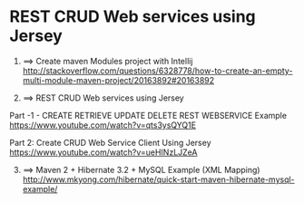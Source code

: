 # REST CRUD Web services using Jersey 

01) ==> Create maven Modules project with Intellij     </br> 
http://stackoverflow.com/questions/6328778/how-to-create-an-empty-multi-module-maven-project/20163892#20163892    </br> 


02) ==> REST CRUD Web services using Jersey     </br> 

Part -1 - CREATE RETRIEVE UPDATE DELETE REST WEBSERVICE Example    </br>
https://www.youtube.com/watch?v=qts3ysQYQ1E

Part 2: Create CRUD Web Service Client Using Jersey     </br>
https://www.youtube.com/watch?v=ueHINzLJZeA      </br>


03) ==> Maven 2 + Hibernate 3.2 + MySQL Example (XML Mapping)     </br>
http://www.mkyong.com/hibernate/quick-start-maven-hibernate-mysql-example/       </br>






